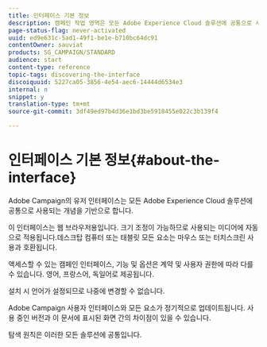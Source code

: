 ```yaml
---
title: 인터페이스 기본 정보
description: 캠페인 작업 영역은 모든 Adobe Experience Cloud 솔루션에 공통으로 사용되는 개념을 기반으로 합니다.
page-status-flag: never-activated
uuid: ed9e631c-5ad1-49f1-be1e-b710bc64dc91
contentOwner: sauviat
products: SG_CAMPAIGN/STANDARD
audience: start
content-type: reference
topic-tags: discovering-the-interface
discoiquuid: 5227ca05-3856-4e54-aec6-14444d6534e3
internal: n
snippet: y
translation-type: tm+mt
source-git-commit: 3df49ed97b4d36e1bd3be5918455e022c3b139f4

---
```



# 인터페이스 기본 정보{#about-the-interface}

Adobe Campaign의 유저 인터페이스는 모든 Adobe Experience Cloud 솔루션에 공통으로 사용되는 개념을 기반으로 합니다.

이 인터페이스는 웹 브라우저용입니다. 크기 조정이 가능하므로 사용되는 미디어에 자동으로 적용됩니다.데스크탑 컴퓨터 또는 태블릿 모든 요소는 마우스 또는 터치스크린 사용과 호환됩니다.

액세스할 수 있는 캠페인 인터페이스, 기능 및 옵션은 계약 및 사용자 권한에 따라 다를 수 있습니다. 영어, 프랑스어, 독일어로 제공됩니다.

설치 시 언어가 설정되므로 나중에 변경할 수 없습니다.

Adobe Campaign 사용자 인터페이스와 모든 요소가 정기적으로 업데이트됩니다. 사용 중인 버전과 이 문서에 표시된 화면 간의 차이점이 있을 수 있습니다.

탐색 원칙은 이러한 모든 솔루션에 공통입니다.
